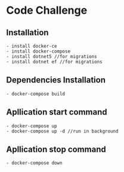Code Challenge
=====================

## Installation
    - install docker-ce
    - install docker-compose
    - install dotnet5 //for migrations
    - install dotnet ef //for migrations

## Dependencies Installation
    - docker-compose build

## Apllication start command
    - docker-compose up
    - docker-compose up -d //run in background

## Apllication stop command
    - docker-compose down